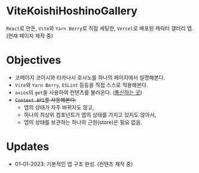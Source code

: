 # ViteKoishiHoshinoGallery
`React`로 만든, `Vite`와 `Yarn Berry`로 직접 세팅한, `Vercel`로 배포된 캐릭터 갤러리 앱.
(현재 페이지 제작 중)

# Objectives
- 코메이지 코이시와 타카나시 호시노를 하나의 페이지에서 설명해본다.
- `Vite`와 `Yarn Berry`, `ESLint` 등등을 직접 스스로 적용해본다.
- `axios`의 `get`을 사용하여 컨텐츠를 불러온다. ([통신하는 곳](https://github.com/kuman514/KoishiHoshinoContents))
- ~~`Context API`를 사용해본다.~~
  - 앱의 상태가 자주 바뀌지도 않고,
  - 하나의 최상위 컴포넌트가 앱의 상태를 가지고 있지도 않아서,
  - 앱의 상태를 보관하는 하나의 근원(store)은 필요 없음.

# Updates
- 01-01-2023: 기본적인 앱 구조 완성. (컨텐츠 제작 중)
